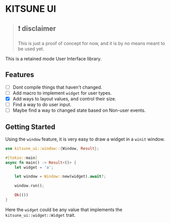 # KITSUNE UI

> ## ❗ disclaimer
>
> This is just a proof of concept for now, and it is by no means meant to be used yet.

This is a retained mode User Interface library.

## Features

- [ ] Dont compile things that haven't changed.
- [ ] Add macro to implement `widget` for user types.
- [x] Add ways to layout values, and control their size.
- [ ] Find a way to do user input.
- [ ] Maybe find a way to changed state based on Non-user events.

## Getting Started

Using the `window` feature, it is very easy to draw a widget in a `winit` window.

```rust
use kitsune_ui::window::{Window, Result};

#[tokio::main]
async fn main() -> Result<()> {
    let widget = 'a';

    let window = Window::new(widget).await?;

    window.run();

    Ok(())
}
```

Here the `widget` could be any value that implements the `kitsune_ui::widget::Widget` trait.
